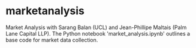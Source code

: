 # marketanalysis

Market Analysis with Sarang Balan (UCL) and Jean-Phillipe Maltais (Palm Lane Capital LLP). The Python notebook 'market_analysis.ipynb' outlines a base code for market data collection.
